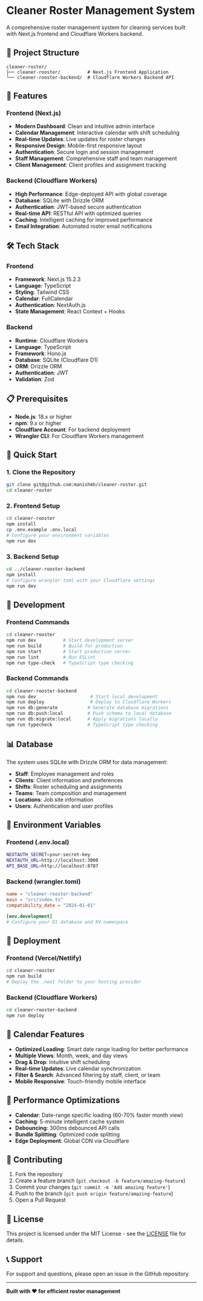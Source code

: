 # Cleaner Roster Management System

A comprehensive roster management system for cleaning services built with Next.js frontend and Cloudflare Workers backend.

## 📁 Project Structure

```
cleaner-roster/
├── cleaner-rooster/          # Next.js Frontend Application
└── cleaner-rooster-backend/  # Cloudflare Workers Backend API
```

## 🚀 Features

### Frontend (Next.js)
- **Modern Dashboard**: Clean and intuitive admin interface
- **Calendar Management**: Interactive calendar with shift scheduling
- **Real-time Updates**: Live updates for roster changes
- **Responsive Design**: Mobile-first responsive layout
- **Authentication**: Secure login and session management
- **Staff Management**: Comprehensive staff and team management
- **Client Management**: Client profiles and assignment tracking

### Backend (Cloudflare Workers)
- **High Performance**: Edge-deployed API with global coverage
- **Database**: SQLite with Drizzle ORM
- **Authentication**: JWT-based secure authentication
- **Real-time API**: RESTful API with optimized queries
- **Caching**: Intelligent caching for improved performance
- **Email Integration**: Automated roster email notifications

## 🛠️ Tech Stack

### Frontend
- **Framework**: Next.js 15.2.3
- **Language**: TypeScript
- **Styling**: Tailwind CSS
- **Calendar**: FullCalendar
- **Authentication**: NextAuth.js
- **State Management**: React Context + Hooks

### Backend
- **Runtime**: Cloudflare Workers
- **Language**: TypeScript
- **Framework**: Hono.js
- **Database**: SQLite (Cloudflare D1)
- **ORM**: Drizzle ORM
- **Authentication**: JWT
- **Validation**: Zod

## 📋 Prerequisites

- **Node.js**: 18.x or higher
- **npm**: 9.x or higher
- **Cloudflare Account**: For backend deployment
- **Wrangler CLI**: For Cloudflare Workers management

## 🚀 Quick Start

### 1. Clone the Repository
```bash
git clone git@github.com:manishmh/cleaner-roster.git
cd cleaner-roster
```

### 2. Frontend Setup
```bash
cd cleaner-rooster
npm install
cp .env.example .env.local
# Configure your environment variables
npm run dev
```

### 3. Backend Setup
```bash
cd ../cleaner-rooster-backend
npm install
# Configure wrangler.toml with your Cloudflare settings
npm run dev
```

## 🔧 Development

### Frontend Commands
```bash
cd cleaner-rooster
npm run dev          # Start development server
npm run build        # Build for production
npm run start        # Start production server
npm run lint         # Run ESLint
npm run type-check   # TypeScript type checking
```

### Backend Commands
```bash
cd cleaner-rooster-backend
npm run dev                    # Start local development
npm run deploy                 # Deploy to Cloudflare Workers
npm run db:generate           # Generate database migrations
npm run db:push:local         # Push schema to local database
npm run db:migrate:local      # Apply migrations locally
npm run typecheck             # TypeScript type checking
```

## 📊 Database

The system uses SQLite with Drizzle ORM for data management:

- **Staff**: Employee management and roles
- **Clients**: Client information and preferences  
- **Shifts**: Roster scheduling and assignments
- **Teams**: Team composition and management
- **Locations**: Job site information
- **Users**: Authentication and user profiles

## 🔐 Environment Variables

### Frontend (.env.local)
```bash
NEXTAUTH_SECRET=your-secret-key
NEXTAUTH_URL=http://localhost:3000
API_BASE_URL=http://localhost:8787
```

### Backend (wrangler.toml)
```toml
name = "cleaner-rooster-backend"
main = "src/index.ts"
compatibility_date = "2024-01-01"

[env.development]
# Configure your D1 database and KV namespace
```

## 🚀 Deployment

### Frontend (Vercel/Netlify)
```bash
cd cleaner-rooster
npm run build
# Deploy the .next folder to your hosting provider
```

### Backend (Cloudflare Workers)
```bash
cd cleaner-rooster-backend
npm run deploy
```

## 📱 Calendar Features

- **Optimized Loading**: Smart date range loading for better performance
- **Multiple Views**: Month, week, and day views
- **Drag & Drop**: Intuitive shift scheduling
- **Real-time Updates**: Live calendar synchronization
- **Filter & Search**: Advanced filtering by staff, client, or team
- **Mobile Responsive**: Touch-friendly mobile interface

## 🔧 Performance Optimizations

- **Calendar**: Date-range specific loading (60-70% faster month view)
- **Caching**: 5-minute intelligent cache system
- **Debouncing**: 300ms debounced API calls
- **Bundle Splitting**: Optimized code splitting
- **Edge Deployment**: Global CDN via Cloudflare

## 🤝 Contributing

1. Fork the repository
2. Create a feature branch (`git checkout -b feature/amazing-feature`)
3. Commit your changes (`git commit -m 'Add amazing feature'`)
4. Push to the branch (`git push origin feature/amazing-feature`)
5. Open a Pull Request

## 📄 License

This project is licensed under the MIT License - see the [LICENSE](LICENSE) file for details.

## 📞 Support

For support and questions, please open an issue in the GitHub repository.

---

**Built with ❤️ for efficient roster management** 